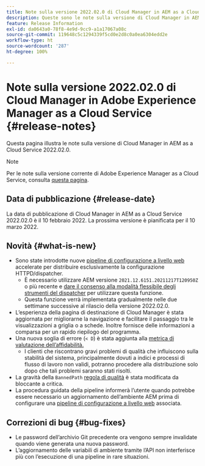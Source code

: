 ```yaml
---
title: Note sulla versione 2022.02.0 di Cloud Manager in AEM as a Cloud Service
description: Queste sono le note sulla versione di Cloud Manager in AEM as a Cloud Service 2022.02.0.
feature: Release Information
exl-id: da0643a0-78f8-4e9d-9cc9-a1a17067a08c
source-git-commit: 119648c5c1294339f5cd0e2d8c0a0ea6304edd2e
workflow-type: ht
source-wordcount: '287'
ht-degree: 100%

---
```


# Note sulla versione 2022.02.0 di Cloud Manager in Adobe Experience Manager as a Cloud Service {#release-notes}

Questa pagina illustra le note sulla versione di Cloud Manager in AEM as a Cloud Service 2022.02.0.

>[!NOTE]
>
>Per le note sulla versione corrente di Adobe Experience Manager as a Cloud Service, consulta [questa pagina](/help/release-notes/release-notes-cloud/release-notes-current.md).

## Data di pubblicazione {#release-date}

La data di pubblicazione di Cloud Manager in AEM as a Cloud Service 2022.02.0 è il 10 febbraio 2022. La prossima versione è pianificata per il 10 marzo 2022.

## Novità {#what-is-new}

* Sono state introdotte nuove [pipeline di configurazione a livello web](/help/implementing/cloud-manager/configuring-pipelines/introduction-ci-cd-pipelines.md#web-tier-config-pipelines) accelerate per distribuire esclusivamente la configurazione HTTPD/dispatcher.
   * È necessario utilizzare AEM versione `2021.12.6151.20211217T120950Z` o più recente e [dare il consenso alla modalità flessibile degli strumenti del dispatcher](/help/implementing/dispatcher/disp-overview.md#validation-debug) per utilizzare questa funzione.
   * Questa funzione verrà implementata gradualmente nelle due settimane successive al rilascio della versione 2022.02.0.
* L’esperienza della pagina di destinazione di Cloud Manager è stata aggiornata per migliorarne la navigazione e facilitare il passaggio tra le visualizzazioni a griglia o a schede. Inoltre fornisce delle informazioni a comparsa per un rapido riepilogo del programma.
* Una nuova soglia di errore (`< D`) è stata aggiunta alla [metrica di valutazione dell’affidabilità.](/help/implementing/cloud-manager/code-quality-testing.md#understanding-code-quality-rules)
   * I clienti che riscontrano gravi problemi di qualità che influiscono sulla stabilità del sistema, principalmente dovuti a indici e processi di flusso di lavoro non validi, potranno procedere alla distribuzione solo dopo che tali problemi saranno stati risolti.
* La gravità della `BannedPath` [regola di qualità](/help/implementing/cloud-manager/code-quality-testing.md#understanding-code-quality-rules) è stata modificata da bloccante a critica.
* La procedura guidata della pipeline informerà l’utente quando potrebbe essere necessario un aggiornamento dell’ambiente AEM prima di configurare una [pipeline di configurazione a livello web](/help/implementing/cloud-manager/configuring-pipelines/introduction-ci-cd-pipelines.md#web-tier-config-pipelines) associata.

## Correzioni di bug {#bug-fixes}

* Le password dell’archivio Git precedente ora vengono sempre invalidate quando viene generata una nuova password.
* L’aggiornamento delle variabili di ambiente tramite l’API non interferisce più con l’esecuzione di una pipeline in rare situazioni.
